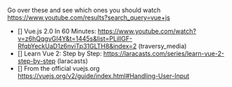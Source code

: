 Go over these and see which ones you should watch
https://www.youtube.com/results?search_query=vue+js

* [] Vue.js 2.0 In 60 Minutes: https://www.youtube.com/watch?v=z6hQqgvGI4Y&t=1445s&list=PLillGF-RfqbYeckUaD1z6nviTp31GLTH8&index=2 (traversy_media)
* [] Learn Vue 2: Step by Step: https://laracasts.com/series/learn-vue-2-step-by-step (laracasts)
* [] From the official vuejs.org https://vuejs.org/v2/guide/index.html#Handling-User-Input
